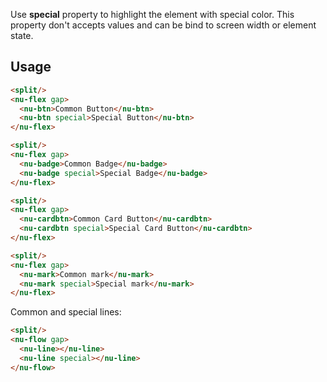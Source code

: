 Use **special** property to highlight the element with special color. This property don't accepts values and can be bind to screen width or element state.

## Usage

```html
<split/>
<nu-flex gap>
  <nu-btn>Common Button</nu-btn>
  <nu-btn special>Special Button</nu-btn>
</nu-flex>
```

```html
<split/>
<nu-flex gap>
  <nu-badge>Common Badge</nu-badge>
  <nu-badge special>Special Badge</nu-badge>
</nu-flex>
```

```html
<split/>
<nu-flex gap>
  <nu-cardbtn>Common Card Button</nu-cardbtn>
  <nu-cardbtn special>Special Card Button</nu-cardbtn>
</nu-flex>
```

```html
<split/>
<nu-flex gap>
  <nu-mark>Common mark</nu-mark>
  <nu-mark special>Special mark</nu-mark>
</nu-flex>
```

Common and special lines:

```html
<split/>
<nu-flow gap>
  <nu-line></nu-line>
  <nu-line special></nu-line>
</nu-flow>
```
